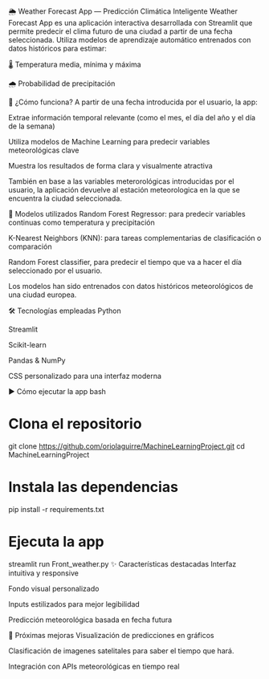 🌦️ Weather Forecast App — Predicción Climática Inteligente
Weather Forecast App es una aplicación interactiva desarrollada con Streamlit que permite predecir el clima futuro de una ciudad a partir de una fecha seleccionada. Utiliza modelos de aprendizaje automático entrenados con datos históricos para estimar:

🌡️ Temperatura media, mínima y máxima

🌧️ Probabilidad de precipitación

🧠 ¿Cómo funciona?
A partir de una fecha introducida por el usuario, la app:

Extrae información temporal relevante (como el mes, el día del año y el día de la semana)

Utiliza modelos de Machine Learning para predecir variables meteorológicas clave

Muestra los resultados de forma clara y visualmente atractiva

También en base a las variables meterorológicas introducidas por el usuario, la aplicación devuelve al estación meteorologica en la que se encuentra la ciudad seleccionada.

🤖 Modelos utilizados
Random Forest Regressor: para predecir variables continuas como temperatura y precipitación

K-Nearest Neighbors (KNN): para tareas complementarias de clasificación o comparación

Random Forest classifier, para predecir el tiempo que va a hacer el día seleccionado por el usuario.

Los modelos han sido entrenados con datos históricos meteorológicos de una ciudad europea.

🛠️ Tecnologías empleadas
Python

Streamlit

Scikit-learn

Pandas & NumPy

CSS personalizado para una interfaz moderna

▶️ Cómo ejecutar la app
bash
# Clona el repositorio
git clone https://github.com/oriolaguirre/MachineLearningProject.git
cd MachineLearningProject

# Instala las dependencias
pip install -r requirements.txt

# Ejecuta la app
streamlit run Front_weather.py
✨ Características destacadas
Interfaz intuitiva y responsive

Fondo visual personalizado

Inputs estilizados para mejor legibilidad

Predicción meteorológica basada en fecha futura

📅 Próximas mejoras
Visualización de predicciones en gráficos

Clasificación de imagenes satelitales para saber el tiempo que hará.

Integración con APIs meteorológicas en tiempo real
